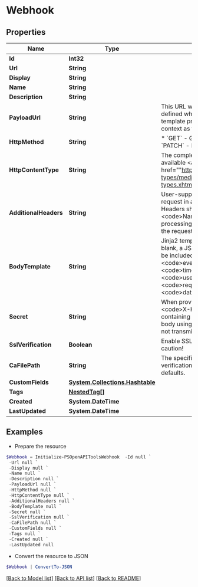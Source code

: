 # Webhook
## Properties

Name | Type | Description | Notes
------------ | ------------- | ------------- | -------------
**Id** | **Int32** |  | [readonly] 
**Url** | **String** |  | [readonly] 
**Display** | **String** |  | [readonly] 
**Name** | **String** |  | 
**Description** | **String** |  | [optional] 
**PayloadUrl** | **String** | This URL will be called using the HTTP method defined when the webhook is called. Jinja2 template processing is supported with the same context as the request body. | 
**HttpMethod** | **String** | * &#x60;GET&#x60; - GET * &#x60;POST&#x60; - POST * &#x60;PUT&#x60; - PUT * &#x60;PATCH&#x60; - PATCH * &#x60;DELETE&#x60; - DELETE | [optional] 
**HttpContentType** | **String** | The complete list of official content types is available &lt;a href&#x3D;&quot;&quot;https://www.iana.org/assignments/media-types/media-types.xhtml&quot;&quot;&gt;here&lt;/a&gt;. | [optional] 
**AdditionalHeaders** | **String** | User-supplied HTTP headers to be sent with the request in addition to the HTTP content type. Headers should be defined in the format &lt;code&gt;Name: Value&lt;/code&gt;. Jinja2 template processing is supported with the same context as the request body (below). | [optional] 
**BodyTemplate** | **String** | Jinja2 template for a custom request body. If blank, a JSON object representing the change will be included. Available context data includes: &lt;code&gt;event&lt;/code&gt;, &lt;code&gt;model&lt;/code&gt;, &lt;code&gt;timestamp&lt;/code&gt;, &lt;code&gt;username&lt;/code&gt;, &lt;code&gt;request_id&lt;/code&gt;, and &lt;code&gt;data&lt;/code&gt;. | [optional] 
**Secret** | **String** | When provided, the request will include a &lt;code&gt;X-Hook-Signature&lt;/code&gt; header containing a HMAC hex digest of the payload body using the secret as the key. The secret is not transmitted in the request. | [optional] 
**SslVerification** | **Boolean** | Enable SSL certificate verification. Disable with caution! | [optional] 
**CaFilePath** | **String** | The specific CA certificate file to use for SSL verification. Leave blank to use the system defaults. | [optional] 
**CustomFields** | [**System.Collections.Hashtable**](AnyType.md) |  | [optional] 
**Tags** | [**NestedTag[]**](NestedTag.md) |  | [optional] 
**Created** | **System.DateTime** |  | [readonly] 
**LastUpdated** | **System.DateTime** |  | [readonly] 

## Examples

- Prepare the resource
```powershell
$Webhook = Initialize-PSOpenAPIToolsWebhook  -Id null `
 -Url null `
 -Display null `
 -Name null `
 -Description null `
 -PayloadUrl null `
 -HttpMethod null `
 -HttpContentType null `
 -AdditionalHeaders null `
 -BodyTemplate null `
 -Secret null `
 -SslVerification null `
 -CaFilePath null `
 -CustomFields null `
 -Tags null `
 -Created null `
 -LastUpdated null
```

- Convert the resource to JSON
```powershell
$Webhook | ConvertTo-JSON
```

[[Back to Model list]](../README.md#documentation-for-models) [[Back to API list]](../README.md#documentation-for-api-endpoints) [[Back to README]](../README.md)


